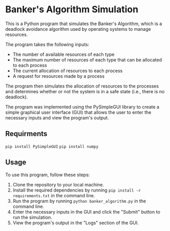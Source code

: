 # Banker's Algorithm Simulation

This is a Python program that simulates the Banker's Algorithm, which is a deadlock avoidance algorithm used by operating systems to manage resources.

The program takes the following inputs:

- The number of available resources of each type
- The maximum number of resources of each type that can be allocated to each process
- The current allocation of resources to each process
- A request for resources made by a process

The program then simulates the allocation of resources to the processes and determines whether or not the system is in a safe state (i.e., there is no deadlock).

The program was implemented using the PySimpleGUI library to create a simple graphical user interface (GUI) that allows the user to enter the necessary inputs and view the program's output.

## Requirments

`pip install PySimpleGUI`
`pip install numpy`

## Usage

To use this program, follow these steps:

1. Clone the repository to your local machine.
2. Install the required dependencies by running `pip install -r requirements.txt` in the command line.
3. Run the program by running `python banker_algorithm.py` in the command line.
4. Enter the necessary inputs in the GUI and click the "Submit" button to run the simulation.
5. View the program's output in the "Logs" section of the GUI.

